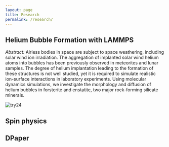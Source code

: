 ```yaml
---
layout: page
title: Research
permalink: /research/
---
```


## Helium Bubble Formation with LAMMPS

*Abstract:* Airless bodies in space are subject to space weathering, including solar wind ion irradiation. The aggregation of implanted solar wind helium atoms into bubbles has been previously observed in meteorites and lunar samples. The degree of helium implantation leading to the formation of these structures is not well studied, yet it is required to simulate realistic ion-surface interactions in laboratory experiments. Using molecular dynamics simulations, we investigate the morphology and diffusion of helium bubbles in forsterite and enstatite, two major rock-forming silicate minerals.

![try24](../extras/images/diffusion_try24_5.gif)

## Spin physics

## DPaper

<div>
    <object data="../extras/pdfs/DPaper.pdf" width="1000" height="1000" type='application/pdf'/>
</div>